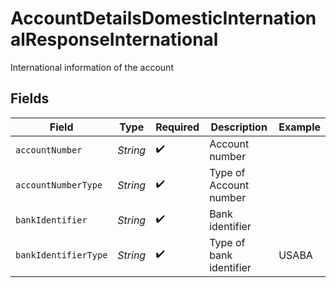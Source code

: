 # AccountDetailsDomesticInternationalResponseInternational

International information of the account


## Fields

| Field                   | Type                    | Required                | Description             | Example                 |
| ----------------------- | ----------------------- | ----------------------- | ----------------------- | ----------------------- |
| `accountNumber`         | *String*                | :heavy_check_mark:      | Account number          |                         |
| `accountNumberType`     | *String*                | :heavy_check_mark:      | Type of Account number  |                         |
| `bankIdentifier`        | *String*                | :heavy_check_mark:      | Bank identifier         |                         |
| `bankIdentifierType`    | *String*                | :heavy_check_mark:      | Type of bank identifier | USABA                   |